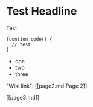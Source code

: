 # Test Headline

Test

    fucntion code() {
      // test
    }

* one
* two
* three

"Wiki link": [[page2.md|Page 2]]

[[page3.md]]